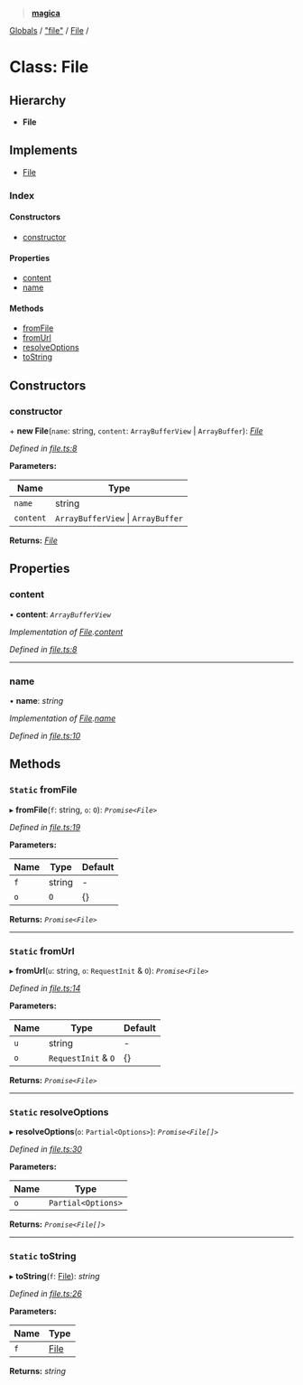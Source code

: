> **[magica](../README.md)**

[Globals](../README.md) / ["file"](../modules/_file_.md) / [File](_file_.file.md) /

# Class: File

## Hierarchy

* **File**

## Implements

* [File](../interfaces/_types_.file.md)

### Index

#### Constructors

* [constructor](_file_.file.md#constructor)

#### Properties

* [content](_file_.file.md#content)
* [name](_file_.file.md#name)

#### Methods

* [fromFile](_file_.file.md#static-fromfile)
* [fromUrl](_file_.file.md#static-fromurl)
* [resolveOptions](_file_.file.md#static-resolveoptions)
* [toString](_file_.file.md#static-tostring)

## Constructors

###  constructor

\+ **new File**(`name`: string, `content`: `ArrayBufferView` | `ArrayBuffer`): *[File](_file_.file.md)*

*Defined in [file.ts:8](https://github.com/cancerberoSgx/magica/blob/825f829/src/file.ts#L8)*

**Parameters:**

Name | Type |
------ | ------ |
`name` | string |
`content` | `ArrayBufferView` \| `ArrayBuffer` |

**Returns:** *[File](_file_.file.md)*

## Properties

###  content

• **content**: *`ArrayBufferView`*

*Implementation of [File](../interfaces/_types_.file.md).[content](../interfaces/_types_.file.md#content)*

*Defined in [file.ts:8](https://github.com/cancerberoSgx/magica/blob/825f829/src/file.ts#L8)*

___

###  name

• **name**: *string*

*Implementation of [File](../interfaces/_types_.file.md).[name](../interfaces/_types_.file.md#name)*

*Defined in [file.ts:10](https://github.com/cancerberoSgx/magica/blob/825f829/src/file.ts#L10)*

## Methods

### `Static` fromFile

▸ **fromFile**(`f`: string, `o`: `O`): *`Promise<File>`*

*Defined in [file.ts:19](https://github.com/cancerberoSgx/magica/blob/825f829/src/file.ts#L19)*

**Parameters:**

Name | Type | Default |
------ | ------ | ------ |
`f` | string | - |
`o` | `O` |  {} |

**Returns:** *`Promise<File>`*

___

### `Static` fromUrl

▸ **fromUrl**(`u`: string, `o`: `RequestInit` & `O`): *`Promise<File>`*

*Defined in [file.ts:14](https://github.com/cancerberoSgx/magica/blob/825f829/src/file.ts#L14)*

**Parameters:**

Name | Type | Default |
------ | ------ | ------ |
`u` | string | - |
`o` | `RequestInit` & `O` |  {} |

**Returns:** *`Promise<File>`*

___

### `Static` resolveOptions

▸ **resolveOptions**(`o`: `Partial<Options>`): *`Promise<File[]>`*

*Defined in [file.ts:30](https://github.com/cancerberoSgx/magica/blob/825f829/src/file.ts#L30)*

**Parameters:**

Name | Type |
------ | ------ |
`o` | `Partial<Options>` |

**Returns:** *`Promise<File[]>`*

___

### `Static` toString

▸ **toString**(`f`: [File](_file_.file.md)): *string*

*Defined in [file.ts:26](https://github.com/cancerberoSgx/magica/blob/825f829/src/file.ts#L26)*

**Parameters:**

Name | Type |
------ | ------ |
`f` | [File](_file_.file.md) |

**Returns:** *string*